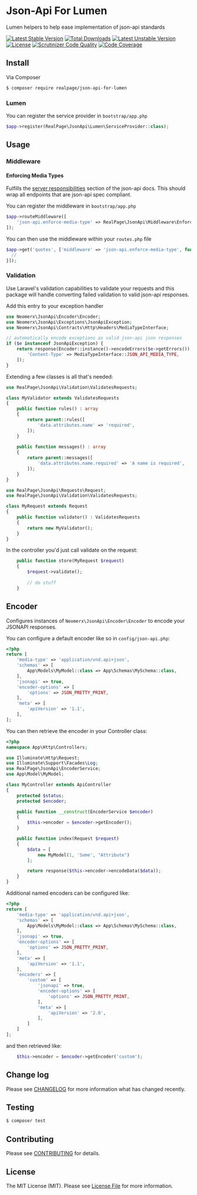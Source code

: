 # Json-Api For Lumen
Lumen helpers to help ease implementation of json-api standards

[![Latest Stable Version](https://poser.pugx.org/realpage/json-api-for-lumen/v/stable)](https://packagist.org/packages/realpage/json-api-for-lumen) [![Total Downloads](https://poser.pugx.org/realpage/json-api-for-lumen/downloads)](https://packagist.org/packages/realpage/json-api-for-lumen) [![Latest Unstable Version](https://poser.pugx.org/realpage/json-api-for-lumen/v/unstable)](https://packagist.org/packages/realpage/json-api-for-lumen) [![License](https://poser.pugx.org/realpage/json-api-for-lumen/license)](https://packagist.org/packages/realpage/json-api-for-lumen) [![Scrutinizer Code Quality](https://scrutinizer-ci.com/g/realpage/json-api-for-lumen/badges/quality-score.png?b=master)](https://scrutinizer-ci.com/g/realpage/json-api-for-lumen/?branch=master) [![Code Coverage](https://scrutinizer-ci.com/g/realpage/json-api-for-lumen/badges/coverage.png?b=master)](https://scrutinizer-ci.com/g/realpage/json-api-for-lumen/?branch=master)

## Install
Via Composer
``` bash
$ composer require realpage/json-api-for-lumen
```

### Lumen
You can register the service provider in `bootstrap/app.php`
``` php
$app->register(RealPage\JsonApi\Lumen\ServiceProvider::class);
```

## Usage

### Middleware

#### Enforcing Media Types

Fulfills the [server responsibilities](http://jsonapi.org/format/#content-negotiation) section of the json-api docs.  This should wrap all endpoints that are json-api spec compliant.

You can register the middleware in `bootstrap/app.php`
``` php
$app->routeMiddleware([
    'json-api.enforce-media-type' => RealPage\JsonApi\Middleware\EnforceMediaType::class,
]);
```

You can then use the middleware within your `routes.php` file
``` php
$app->get('quotes', ['middleware' => 'json-api.enforce-media-type', function () {
  //
}]);
```

### Validation

Use Laravel's validation capabilities to validate your requests and this package will handle converting failed validation to valid json-api responses.  

Add this entry to your exception handler

```php
use Neomerx\JsonApi\Encoder\Encoder;
use Neomerx\JsonApi\Exceptions\JsonApiException;
use Neomerx\JsonApi\Contracts\Http\Headers\MediaTypeInterface;

// automatically encode exceptions as valid json-api json responses
if ($e instanceof JsonApiException) {
    return response(Encoder::instance()->encodeErrors($e->getErrors()), $e->getHttpCode(), [
        'Content-Type' => MediaTypeInterface::JSON_API_MEDIA_TYPE,
    ]);
}
```

Extending a few classes is all that's needed:

```php
use RealPage\JsonApi\Validation\ValidatesRequests;

class MyValidator extends ValidatesRequests
{
    public function rules() : array
    {
        return parent::rules([
            'data.attributes.name' => 'required',
        ]);
    }
    
    public function messages() : array
    {
        return parent::messages([
            'data.attributes.name.required' => 'A name is required',
        ]);
    }
}
```

```php
use RealPage\JsonApi\Requests\Request;
use RealPage\JsonApi\Validation\ValidatesRequests;

class MyRequest extends Request
{
    public function validator() : ValidatesRequests
    {
        return new MyValidator();
    }
}
```

In the controller you'd just call validate on the request:

```php
    public function store(MyRequest $request)
    {
        $request->validate();
        
        // do stuff
    }
```
## Encoder

Configures instances of `Neomerx\JsonApi\Encoder\Encoder` to encode your JSONAPI responses.

You can configure a default encoder like so in `config/json-api.php`:
``` php
<?php
return [
    'media-type' => 'application/vnd.api+json',
    'schemas' => [
        App\Models\MyModel::class => App\Schemas\MySchema::class,
    ],
    'jsonapi' => true,
    'encoder-options' => [
        'options' => JSON_PRETTY_PRINT,
    ],
    'meta' => [
        'apiVersion' => '1.1',
    ],
];
```

You can then retrieve the encoder in your Controller class:

``` php
<?php
namespace App\Http\Controllers;

use Illuminate\Http\Request;
use Illuminate\Support\Facades\Log;
use RealPage\JsonApi\EncoderService;
use App\Model\MyModel;

class MyController extends ApiController
{
    protected $status;
    protected $encoder;

    public function __construct(EncoderService $encoder)
    {
        $this->encoder = $encoder->getEncoder();
    }

    public function index(Request $request)
    {
        $data = [
            new MyModel(1, 'Some', "Attribute")
        ];

        return response($this->encoder->encodeData($data));
    }
}
```

Additional named encoders can be configured like:
``` php
<?php
return [
    'media-type' => 'application/vnd.api+json',
    'schemas' => [
        App\Models\MyModel::class => App\Schemas\MySchema::class,
    ],
    'jsonapi' => true,
    'encoder-options' => [
        'options' => JSON_PRETTY_PRINT,
    ],
    'meta' => [
        'apiVersion' => '1.1',
    ],
    'encoders' => [
        'custom' => [
            'jsonapi' => true,
            'encoder-options' => [
                'options' => JSON_PRETTY_PRINT,
            ],
            'meta' => [
                'apiVersion' => '2.0',
            ],
        ]
    ]
];
```

and then retrieved like:

```php
    $this->encoder = $encoder->getEncoder('custom');
```

## Change log
Please see [CHANGELOG](CHANGELOG.md) for more information what has changed recently.

## Testing
``` bash
$ composer test
```

## Contributing
Please see [CONTRIBUTING](CONTRIBUTING.md) for details.

## License
The MIT License (MIT). Please see [License File](LICENSE.md) for more information.
